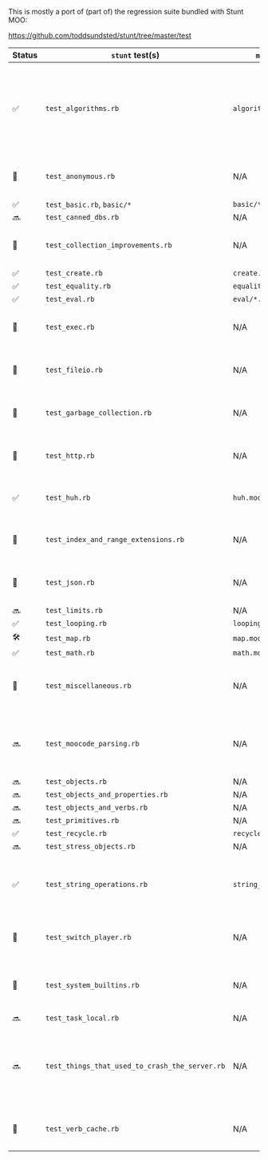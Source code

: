 This is mostly a port of (part of) the regression suite bundled with Stunt MOO:

https://github.com/toddsundsted/stunt/tree/master/test

| Status | `stunt` test(s)                                | `moor` test(s)           | Notes                                                                                       |
| ------ | ---------------------------------------------- | ------------------------ | ------------------------------------------------------------------------------------------- |
| ✅     | `test_algorithms.rb`                           | `algorithms.moot`        | `stunt` added multiple hashing algorithms (not supported in `moor`). Fuzz tests not ported. |
| 🚫     | `test_anonymous.rb`                            | N/A                      | `moor` doesn't support anonymous objects.                                                   |
| ✅     | `test_basic.rb`, `basic/*`                     | `basic/*.moot`           |                                                                                             |
| 🔜     | `test_canned_dbs.rb`                           | N/A                      |                                                                                             |
| 🤔     | `test_collection_improvements.rb`              | N/A                      | Are these tests valuable / relevant for `moor`?                                             |
| ✅     | `test_create.rb`                               | `create.moot`            |                                                                                             |
| ✅     | `test_equality.rb`                             | `equality.moot`          |                                                                                             |
| ✅     | `test_eval.rb`                                 | `eval/*.moot`            |                                                                                             |
| 🚫     | `test_exec.rb`                                 | N/A                      | `moor` doesn't support this Stunt extension.                                                |
| 🚫     | `test_fileio.rb`                               | N/A                      | `moor` doesn't support this Stunt extension.                                                |
| 🚫     | `test_garbage_collection.rb`                   | N/A                      | `moor` doesn't support this Stunt extension.                                                |
| 🚫     | `test_http.rb`                                 | N/A                      | `moor` doesn't support this Stunt extension.                                                |
| ✅     | `test_huh.rb`                                  | `huh.moot`               | See also `huh` test in the `telnet-host` crate.                                             |
| 🚫     | `test_index_and_range_extensions.rb`           | N/A                      | `moor` doesn't support this Stunt extension.                                                |
| 🚫     | `test_json.rb`                                 | N/A                      | `moor` doesn't support this Stunt extension.                                                |
| 🔜     | `test_limits.rb`                               | N/A                      |                                                                                             |
| ✅     | `test_looping.rb`                              | `looping.moot`           |                                                                                             |
| 🛠️      | `test_map.rb`                                  | `map.moot`               |                                                                                             |
| ✅     | `test_math.rb`                                 | `math.moot`              |                                                                                             |
| 🚫     | `test_miscellaneous.rb`                        | N/A                      | `moor` doesn't support this Stunt extension (`isa`)                                         |
| 🔜     | `test_moocode_parsing.rb`                      | N/A                      | Dropped tests for Stunt extensions (`^` collection, bitwise operators)                      |
| 🔜     | `test_objects.rb`                              | N/A                      |                                                                                             |
| 🔜     | `test_objects_and_properties.rb`               | N/A                      |                                                                                             |
| 🔜     | `test_objects_and_verbs.rb`                    | N/A                      |                                                                                             |
| 🔜     | `test_primitives.rb`                           | N/A                      |                                                                                             |
| ✅     | `test_recycle.rb`                              | `recycle.moot`           |                                                                                             |
| 🔜     | `test_stress_objects.rb`                       | N/A                      |                                                                                             |
| ✅     | `test_string_operations.rb`                    | `string_operations.moot` | Extended with cases based on LambdaMOO Programmer's Manual                                  |
| 🚫     | `test_switch_player.rb`                        | N/A                      | `moor` doesn't support this Stunt extension.                                                |
| 🚫     | `test_system_builtins.rb`                      | N/A                      | `moor` doesn't support this Stunt extension (`getenv`).                                     |
| 🔜     | `test_task_local.rb`                           | N/A                      |                                                                                             |
| 🔜     | `test_things_that_used_to_crash_the_server.rb` | N/A                      | Probably useful to test these, since they were tricky for another server at somepoint       |
| 🚫     | `test_verb_cache.rb`                           | N/A                      | `moor` doesn't support this Stunt extension.                                                |
